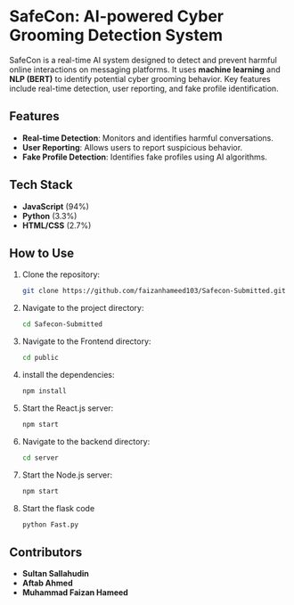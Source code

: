 # SafeCon: AI-powered Cyber Grooming Detection System

SafeCon is a real-time AI system designed to detect and prevent harmful online interactions on messaging platforms. It uses **machine learning** and **NLP (BERT)** to identify potential cyber grooming behavior. Key features include real-time detection, user reporting, and fake profile identification.

## Features
- **Real-time Detection**: Monitors and identifies harmful conversations.
- **User Reporting**: Allows users to report suspicious behavior.
- **Fake Profile Detection**: Identifies fake profiles using AI algorithms.

## Tech Stack
- **JavaScript** (94%)
- **Python** (3.3%)
- **HTML/CSS** (2.7%)

## How to Use
1. Clone the repository:  
   ```bash
   git clone https://github.com/faizanhameed103/Safecon-Submitted.git
   
2. Navigate to the project directory:
   ```bash
   cd Safecon-Submitted
   ```
3. Navigate to the Frontend directory:
   ```bash
   cd public
   ```
4. install the dependencies:
   ```bash
   npm install
   ```
5. Start the React.js server:
   ```bash
   npm start
   ```
6. Navigate to the backend directory:
   ```bash
   cd server
   ```
6. Start the Node.js server:
   ```bash
   npm start
   ```
7. Start the flask code
   ```bash
   python Fast.py
   ```
## Contributors
- **Sultan Sallahudin**
- **Aftab Ahmed**
- **Muhammad Faizan Hameed**
